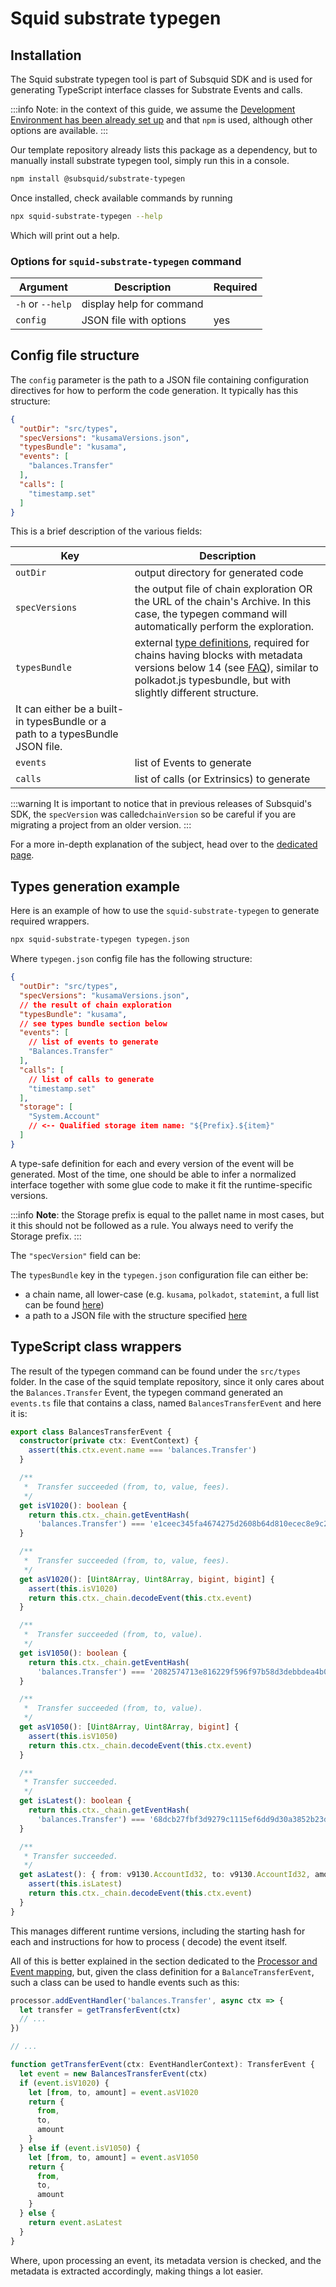 # Squid substrate typegen

## Installation

The Squid substrate typegen tool is part of Subsquid SDK and is used for generating TypeScript interface classes for
Substrate Events and calls.

:::info Note: in the context of this guide, we assume
the [Development Environment has been already set up](/tutorials/development-environment-set-up) and that `npm` is used,
although other options are available.
:::

Our template repository already lists this package as a dependency, but to manually install substrate typegen tool,
simply run this in a console.&#x20;

```bash
npm install @subsquid/substrate-typegen
```

Once installed, check available commands by running&#x20;

```bash
npx squid-substrate-typegen --help
```

Which will print out a help.

### Options for `squid-substrate-typegen` command

| Argument         | Description              | Required |
| ---------------- | ------------------------ | -------- |
| `-h` or `--help` | display help for command |          |
| `config`         | JSON file with options   | yes      |

## Config file structure

The `config` parameter is the path to a JSON file containing configuration directives for how to perform the code
generation. It typically has this structure:

```json
{
  "outDir": "src/types",
  "specVersions": "kusamaVersions.json",
  "typesBundle": "kusama",
  "events": [
    "balances.Transfer"
  ],
  "calls": [
    "timestamp.set"
  ]
}
```

This is a brief description of the various fields:

| Key            | Description                                                                                                                                                                                                                                                                                                                                                                                                          |
| -------------- | -------------------------------------------------------------------------------------------------------------------------------------------------------------------------------------------------------------------------------------------------------------------------------------------------------------------------------------------------------------------------------------------------------------------- |
| `outDir`       | output directory for generated code                                                                                                                                                                                                                                                                                                                                                                                  |
| `specVersions` | the output file of chain exploration OR the URL of the chain's Archive. In this case, the typegen command will automatically perform the exploration.                                                                                                                                                                                                                                                                |
| `typesBundle`  | external [type definitions](https://polkadot.js.org/api/start/types.extend), required for chains having blocks with metadata versions below 14 (see [FAQ](/faq/where-do-i-get-a-type-bundle-for-my-chain)), similar to polkadot.js typesbundle, but with slightly different structure.
It can either be a built-in typesBundle or a path to a typesBundle JSON file. |
| `events`       | list of Events to generate                                                                                                                                                                                                                                                                                                                                                                                           |
| `calls`        | list of calls (or Extrinsics) to generate                                                                                                                                                                                                                                                                                                                                                                            |

:::warning It is important to notice that in previous releases of Subsquid's SDK, the  `specVersion` was
called`chainVersion` so be careful if you are migrating a project from an older version.&#x20;
:::

For a more in-depth explanation of the subject, head over to the [dedicated page](./).

## Types generation example

Here is an example of how to use the `squid-substrate-typegen` to generate required wrappers.

```bash
npx squid-substrate-typegen typegen.json
```

Where `typegen.json` config file has the following structure:

```json
{
  "outDir": "src/types",
  "specVersions": "kusamaVersions.json",
  // the result of chain exploration
  "typesBundle": "kusama",
  // see types bundle section below
  "events": [
    // list of events to generate
    "Balances.Transfer"
  ],
  "calls": [
    // list of calls to generate
    "timestamp.set"
  ],
  "storage": [
    "System.Account"
    // <-- Qualified storage item name: "${Prefix}.${item}"
  ]
}
```

A type-safe definition for each and every version of the event will be generated. Most of the time, one should be able
to infer a normalized interface together with some glue code to make it fit the runtime-specific versions.

:::info
**Note**: the Storage prefix is equal to the pallet name in most cases, but it this should not be followed as a rule.
You always need to verify the Storage prefix.
:::

The `"specVersion"` field can be:

The `typesBundle` key in the `typegen.json` configuration file can either be:

* a chain name, all lower-case (e.g. `kusama`, `polkadot`, `statemint`, a full list can be
  found [here](https://github.com/subsquid/squid/tree/master/substrate-metadata/src/old/definitions))
* a path to a JSON file with the structure specified [here](/faq/where-do-i-get-a-type-bundle-for-my-chain)

## TypeScript class wrappers

The result of the typegen command can be found under the `src/types` folder. In the case of the squid template
repository, since it only cares about the `Balances.Transfer` Event, the typegen command generated an `events.ts` file
that contains a class, named `BalancesTransferEvent` and here it is:

```typescript
export class BalancesTransferEvent {
  constructor(private ctx: EventContext) {
    assert(this.ctx.event.name === 'balances.Transfer')
  }

  /**
   *  Transfer succeeded (from, to, value, fees).
   */
  get isV1020(): boolean {
    return this.ctx._chain.getEventHash(
      'balances.Transfer') === 'e1ceec345fa4674275d2608b64d810ecec8e9c26719985db4998568cfcafa72b'
  }

  /**
   *  Transfer succeeded (from, to, value, fees).
   */
  get asV1020(): [Uint8Array, Uint8Array, bigint, bigint] {
    assert(this.isV1020)
    return this.ctx._chain.decodeEvent(this.ctx.event)
  }

  /**
   *  Transfer succeeded (from, to, value).
   */
  get isV1050(): boolean {
    return this.ctx._chain.getEventHash(
      'balances.Transfer') === '2082574713e816229f596f97b58d3debbdea4b002607df469a619e037cc11120'
  }

  /**
   *  Transfer succeeded (from, to, value).
   */
  get asV1050(): [Uint8Array, Uint8Array, bigint] {
    assert(this.isV1050)
    return this.ctx._chain.decodeEvent(this.ctx.event)
  }

  /**
   * Transfer succeeded.
   */
  get isLatest(): boolean {
    return this.ctx._chain.getEventHash(
      'balances.Transfer') === '68dcb27fbf3d9279c1115ef6dd9d30a3852b23d8e91c1881acd12563a212512d'
  }

  /**
   * Transfer succeeded.
   */
  get asLatest(): { from: v9130.AccountId32, to: v9130.AccountId32, amount: bigint } {
    assert(this.isLatest)
    return this.ctx._chain.decodeEvent(this.ctx.event)
  }
}
```

This manages different runtime versions, including the starting hash for each and instructions for how to process (
decode) the event itself.

All of this is better explained in the section dedicated to
the [Processor and Event mapping](/develop-a-squid/squid-processor), but, given the class definition for
a `BalanceTransferEvent`, such a class can be used to handle events such as this:

```typescript
processor.addEventHandler('balances.Transfer', async ctx => {
  let transfer = getTransferEvent(ctx)
  // ...
})

// ...

function getTransferEvent(ctx: EventHandlerContext): TransferEvent {
  let event = new BalancesTransferEvent(ctx)
  if (event.isV1020) {
    let [from, to, amount] = event.asV1020
    return {
      from,
      to,
      amount
    }
  } else if (event.isV1050) {
    let [from, to, amount] = event.asV1050
    return {
      from,
      to,
      amount
    }
  } else {
    return event.asLatest
  }
}
```

Where, upon processing an event, its metadata version is checked, and the metadata is extracted accordingly, making
things a lot easier.
